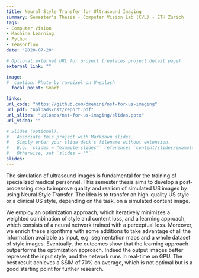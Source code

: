```yaml
---
title: Neural Style Transfer for Ultrasound Imaging
summary: Semester's Thesis - Computer Vision Lab (CVL) - ETH Zurich
tags:
- Computer Vision
- Machine Learning
- Python
- Tensorflow
date: "2020-07-20"

# Optional external URL for project (replaces project detail page).
external_link: ""

image:
#  caption: Photo by rawpixel on Unsplash
  focal_point: Smart

links:
url_code: "https://github.com/dmenini/nst-for-us-imaging"
url_pdf: "uploads/nst/report.pdf"
url_slides: "uploads/nst-for-us-imaging/slides.pptx"
url_video: ""

# Slides (optional).
#   Associate this project with Markdown slides.
#   Simply enter your slide deck's filename without extension.
#   E.g. `slides = "example-slides"` references `content/slides/example-slides.md`.
#   Otherwise, set `slides = ""`.
slides: 
---
```


The simulation of ultrasound images is fundamental for the training of specialized medical personnel.
This semester thesis aims to develop a post-processing step to improve quality and realism of simulated US images by using Neural Style Transfer. The idea is to transfer an high-quality US style or a clinical US style, depending on the task, on a simulated content image. 

We employ an optimization approach, which iteratively minimizes a weighted combination of style and content loss, and a learning approach, which consists of a neural network trained with a perceptual loss.
Moreover, we enrich these algorithms with some additions to take advantage of all the information available as input, e.g. segmentation maps and a whole dataset of style images. Eventually, the outcomes show that the learning approach outperforms the optimization approach. Indeed the output images better represent the input style, and the network runs in real-time on GPU. 
The best result achieves a SSIM of 70% on average, which is not optimal but is a good starting point for further research.

